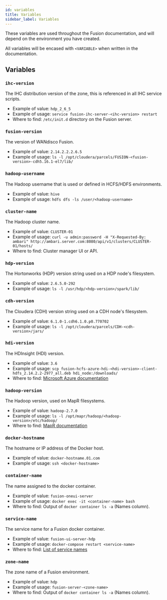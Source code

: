 ```yaml
---
id: variables
title: Variables
sidebar_label: Variables
---
```


These variables are used throughout the Fusion documentation, and will depend on the environment you have created.

All variables will be encased with `<VARIABLE>` when written in the documentation.

## Variables

### `ihc-version`

The IHC distribution version of the zone, this is referenced in all IHC service scripts.

- Example of value: `hdp_2_6_5`
- Example of usage: `service fusion-ihc-server-<ihc-version> restart`
- Where to find: `/etc/init.d` directory on the Fusion server.

### `fusion-version`

The version of WANdisco Fusion.

- Example of value: `2.14.2.2.2.6.5`
- Example of usage: `ls -l /opt/cloudera/parcels/FUSION-<fusion-version>-cdh5.16.1-el7/lib/`

### `hadoop-username`

The Hadoop username that is used or defined in HCFS/HDFS environments.

- Example of value: `hive`
- Example of usage: `hdfs dfs -ls /user/<hadoop-username>`

### `cluster-name`

The Hadoop cluster name.

- Example of value: `CLUSTER-01`
- Example of usage: `curl -u admin:password -H "X-Requested-By: ambari" http://ambari.server.com:8080/api/v1/clusters/CLUSTER-01/hosts/`
- Where to find: Cluster manager UI or API.

### `hdp-version`

The Hortonworks (HDP) version string used on a HDP node's filesystem.

- Example of value: `2.6.5.0-292`
- Example of usage: `ls -l /usr/hdp/<hdp-version>/spark/lib/`

### `cdh-version`

The Cloudera (CDH) version string used on a CDH node's filesystem.

- Example of value: `6.1.0-1.cdh6.1.0.p0.770702`
- Example of usage: `ls -l /opt/cloudera/parcels/CDH-<cdh-version>/jars/`

### `hdi-version`

The HDInsight (HDI) version.

- Example of value: `3.6`
- Example of usage: `scp fusion-hcfs-azure-hdi-<hdi-version>-client-hdfs_2.14.2.2-2977_all.deb hdi_node:/downloads/`
- Where to find: [Microsoft Azure documentation](https://docs.microsoft.com/en-us/azure/hdinsight/hdinsight-component-versioning)

### `hadoop-version`

The Hadoop version, used on MapR filesystems.

- Example of value: `hadoop-2.7.0`
- Example of usage: `ls -l /opt/mapr/hadoop/<hadoop-version>/etc/hadoop/`
- Where to find: [MapR documentation](https://mapr.com/docs/61/ReferenceGuide/hadoop-version.html)

### `docker-hostname`

The hostname or IP address of the Docker host.

- Example of value: `docker-hostname.01.com`
- Example of usage: `ssh <docker-hostname>`

### `container-name`

The name assigned to the docker container.

- Example of value: `fusion-oneui-server`
- Example of usage: `docker exec -it <container-name> bash`
- Where to find: Output of `docker container ls -a` (Names column).

### `service-name`

The service name for a Fusion docker container.

- Example of value: `fusion-ui-server-hdp`
- Example of usage: `docker-compose restart <service-name>`
- Where to find: [List of service names](https://wandisco.github.io/wandisco-documentation/docs/quickstarts/troubleshooting/useful_info#service-names)

### `zone-name`

The zone name of a Fusion environment.

- Example of value: `hdp`
- Example of usage: `fusion-server-<zone-name>`
- Where to find: Output of `docker container ls -a` (Names column).
